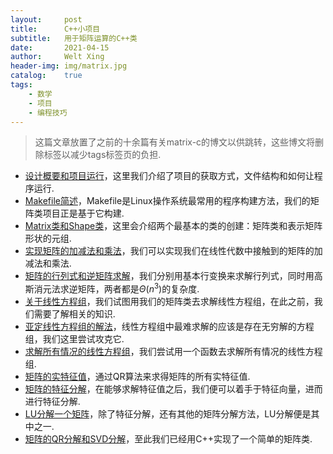 ```yaml
---
layout:     post
title:      C++小项目
subtitle:   用于矩阵运算的C++类
date:       2021-04-15
author:     Welt Xing
header-img: img/matrix.jpg
catalog:    true
tags:
    - 数学
    - 项目
    - 编程技巧
---
```


> 这篇文章放置了之前的十余篇有关$\text{matrix-c}$的博文以供跳转，这些博文将删除标签以减少tags标签页的负担.

- [设计概要和项目运行](https://welts.xyz/2021/02/20/matrix1/)，这里我们介绍了项目的获取方式，文件结构和如何让程序运行.
- [Makefile简述](https://welts.xyz/2021/02/20/matrix2/)，$\text{Makefile}$是Linux操作系统最常用的程序构建方法，我们的矩阵类项目正是基于它构建.
- [Matrix类和Shape类](https://welts.xyz/2021/02/20/matrix3/)，这里会介绍两个最基本的类的创建：矩阵类和表示矩阵形状的元组.
- [实现矩阵的加减法和乘法](https://welts.xyz/2021/02/20/matrix4/)，我们可以实现我们在线性代数中接触到的矩阵的加减法和乘法.
- [矩阵的行列式和逆矩阵求解](https://welts.xyz/2021/02/22/matrix5/)，我们分别用基本行变换来求解行列式，同时用高斯消元法求逆矩阵，两者都是$\Theta(n^3)$的复杂度.
- [关于线性方程组](https://welts.xyz/2021/02/23/matrix6/)，我们试图用我们的矩阵类去求解线性方程组，在此之前，我们需要了解相关的知识.
- [亚定线性方程组的解法](https://welts.xyz/matrix-c/2021/02/23/matrix7/)，线性方程组中最难求解的应该是存在无穷解的方程组，我们这里尝试攻克它.
- [求解所有情况的线性方程组](https://welts.xyz/matrix-c/2021/02/26/matrix8/)，我们尝试用一个函数去求解所有情况的线性方程组.
- [矩阵的实特征值](https://welts.xyz/matrix-c/2021/02/26/matrix9/)，通过$\text{QR}$算法来求得矩阵的所有实特征值.
- [矩阵的特征分解](https://welts.xyz/2021/02/26/matrix10/)，在能够求解特征值之后，我们便可以着手于特征向量，进而进行特征分解.
- [LU分解一个矩阵](https://welts.xyz/matrix-c/2021/02/28/matrix11/)，除了特征分解，还有其他的矩阵分解方法，$\text{LU}$分解便是其中之一.
- [矩阵的QR分解和SVD分解](https://welts.xyz/2021/03/01/matrix12/)，至此我们已经用$\text{C++}$实现了一个简单的矩阵类.
